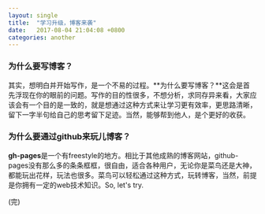 ```yaml
---
layout: single
title:  "学习升级，博客来袭"
date:   2017-08-04 21:04:08 +0800
categories: another
---
```

### 为什么要写博客？
其实，想明白并开始写作，是一个不易的过程。**为什么要写博客？**这会是首先浮现在你的眼前的问题。写作的目的性很多，不想分析，求同存异来看，大家应该会有一个目的是一致的，就是想通过这种方式来让学习更有效率，更思路清晰，留下一字半句给自己的思考留下足迹。当然，能够帮到他人，是个更好的收获。
### 为什么要通过github来玩儿博客？
**gh-pages**是一个有freestyle的地方。相比于其他成熟的博客网站，github-pages没有那么多的条条框框，很自由，适合各种用户，无论你是菜鸟还是大神，都能玩出花样，玩法也很多。菜鸟可以轻松通过这种方式，玩转博客，当然，前提是你拥有一定的web技术知识。So, let's try.

(完)